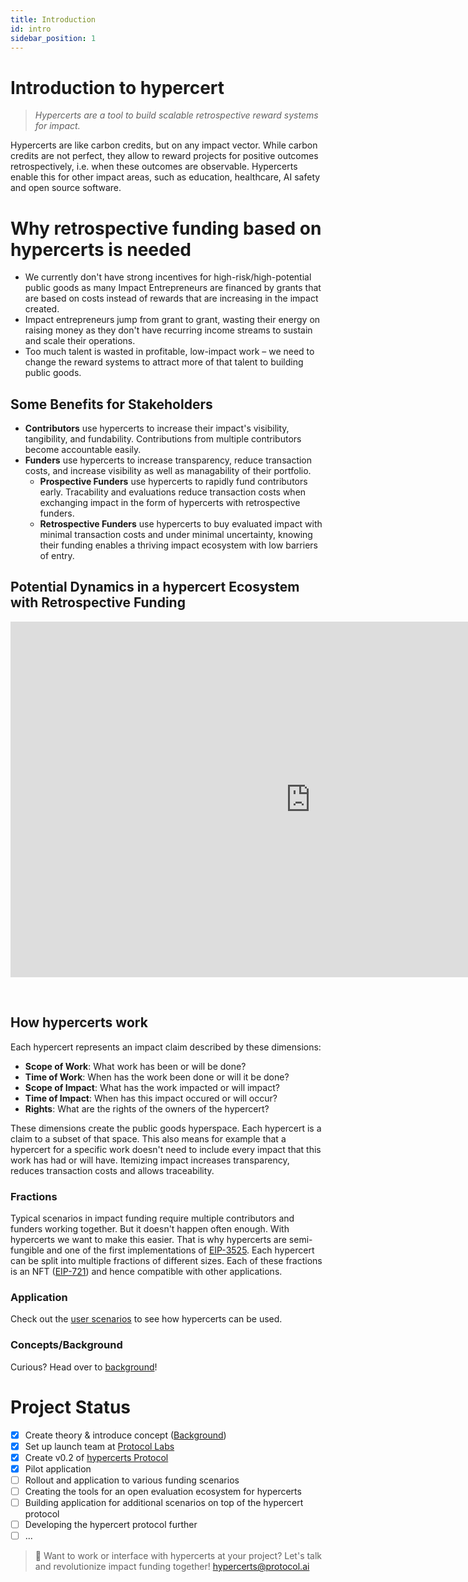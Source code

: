 ```yaml
---
title: Introduction
id: intro
sidebar_position: 1
---
```


# Introduction to hypercert

> *Hypercerts are a tool to build scalable retrospective reward systems for impact.*


Hypercerts are like carbon credits, but on any impact vector. While carbon credits are not perfect, they allow to reward projects for positive outcomes retrospectively, i.e. when these outcomes are observable. Hypercerts enable this for other impact areas, such as education, healthcare, AI safety and open source software.

# Why retrospective funding based on hypercerts is needed
* We currently don't have strong incentives for high-risk/high-potential public goods as many Impact Entrepreneurs are financed by grants that are based on costs instead of rewards that are increasing in the impact created.
* Impact entrepreneurs jump from grant to grant, wasting their energy on raising money as they don't have recurring income streams to sustain and scale their operations.
* Too much talent is wasted in profitable, low-impact work – we need to change the reward systems to attract more of that talent to building public goods.

## Some Benefits for Stakeholders
* **Contributors** use hypercerts to increase their impact's visibility, tangibility, and fundability. Contributions from multiple contributors become accountable easily.
* **Funders** use hypercerts to increase transparency, reduce transaction costs, and increase visibility as well as managability of their portfolio.
  * **Prospective Funders** use hypercerts to rapidly fund contributors early. Tracability and evaluations reduce transaction costs when exchanging impact in the form of hypercerts with retrospective funders.
  * **Retrospective Funders** use hypercerts to buy evaluated impact with minimal transaction costs and under minimal uncertainty, knowing their funding enables a thriving impact ecosystem with low barriers of entry.

## Potential Dynamics in a hypercert Ecosystem with Retrospective Funding

<iframe src="https://docs.google.com/presentation/d/e/2PACX-1vS0LrA1Boo3T7_sderpS2GtcmfxCl3A_zRqUqPODPyWp-kLclLlFyGEFCCChcsdkG0ry-yVLlqXM73b/embed?start=false&loop=false&delayms=3000" frameborder="0"  width="960" height="569" allowfullscreen="true" mozallowfullscreen="true" webkitallowfullscreen="true" class="slides"></iframe>

<p>
&nbsp;
</p>


## How hypercerts work

Each hypercert represents an impact claim described by these dimensions:
* **Scope of Work**: What work has been or will be done?
* **Time of Work**: When has the work been done or will it be done?
* **Scope of Impact**: What has the work impacted or will impact?
* **Time of Impact**: When has this impact occured or will occur?
* **Rights**: What are the rights of the owners of the hypercert?

These dimensions create the public goods hyperspace. Each hypercert is a claim to a subset of that space. This also means for example that a hypercert for a specific work doesn't need to include every impact that this work has had or will have. Itemizing impact increases transparency, reduces transaction costs and allows traceability.

### Fractions
Typical scenarios in impact funding require multiple contributors and funders working together. But it doesn't happen often enough. With hypercerts we want to make this easier. That is why hypercerts are semi-fungible and one of the first implementations of [EIP-3525](https://eips.ethereum.org/EIPS/eip-3525). Each hypercert can be split into multiple fractions of different sizes. Each of these fractions is an NFT ([EIP-721](https://eips.ethereum.org/EIPS/eip-721)) and hence compatible with other applications.

### Application

Check out the [user scenarios](/scenarios) to see how hypercerts can be used.

### Concepts/Background
Curious? Head over to [background](background)!


# Project Status 

- [x] Create theory & introduce concept ([Background](background))
- [x] Set up launch team at [Protocol Labs](https://protocol.ai/)
- [x] Create v0.2 of [hypercerts Protocol](https://github.com/Network-Goods/hypercerts-protocol)
- [x] Pilot application
- [ ] Rollout and application to various funding scenarios
- [ ] Creating the tools for an open evaluation ecosystem for hypercerts
- [ ] Building application for additional scenarios on top of the hypercert protocol
- [ ] Developing the hypercert protocol further
- [ ] ...

> 💞 Want to work or interface with hypercerts at your project? Let's talk and revolutionize impact funding together! 
[hypercerts@protocol.ai](mailto:hypercerts@protocol.ai)
